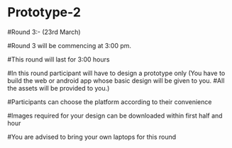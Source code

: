 # Prototype-2
#Round 3:- (23rd March)

#Round 3 will be commencing at 3:00 pm.

#This round will last for 3:00 hours

#In this round participant will have to design a prototype only (You have to build the web or android app whose basic design will be given to you.
#All the assets will be provided to you.)

#Participants can choose the platform according to their convenience

#Images required for your design can be downloaded within first half and hour

#You are advised to bring your own laptops for this round
